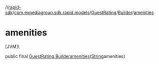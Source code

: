 //[rapid-sdk](../../../../index.md)/[com.expediagroup.sdk.rapid.models](../../index.md)/[GuestRating](../index.md)/[Builder](index.md)/[amenities](amenities.md)

# amenities

[JVM]\

public final [GuestRating.Builder](index.md)[amenities](amenities.md)([String](https://docs.oracle.com/javase/8/docs/api/java/lang/String.html)amenities)
